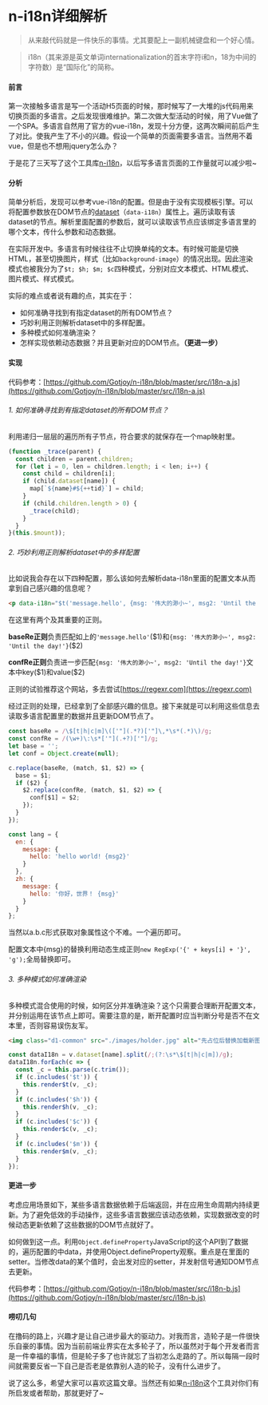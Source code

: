 # n-i18n详细解析

> 从来敲代码就是一件快乐的事情。尤其要配上一副机械键盘和一个好心情。

> i18n（其来源是英文单词internationalization的首末字符i和n，18为中间的字符数）是“国际化”的简称。

#### 前言

第一次接触多语言是写一个活动H5页面的时候，那时候写了一大堆的js代码用来切换页面的多语言。之后发现很难维护。第二次做大型活动的时候，用了Vue做了一个SPA。多语言自然用了官方的vue-i18n，发现十分方便，这两次瞬间前后产生了对比。使我产生了不小的兴趣。假设一个简单的页面需要多语言。当然用不着vue，但是也不想用jquery怎么办？

于是花了三天写了这个工具库[n-i18n](https://github.com/Gotjoy/n-i18n)，以后写多语言页面的工作量就可以减少啦~

#### 分析

简单分析后，发现可以参考vue-i18n的配置。但是由于没有实现模板引擎。可以将配置参数放在DOM节点的[dataset](https://developer.mozilla.org/en-US/docs/Web/API/HTMLElement/dataset)（`data-i18n`）属性上。遍历读取有该dataset的节点。解析里面配置的参数后，就可以读取该节点应该绑定多语言里的哪个文本，传什么参数和动态数据。

在实际开发中。多语言有时候往往不止切换单纯的文本。有时候可能是切换HTML，甚至切换图片，样式（比如```background-image```）的情况出现。因此渲染模式也被我分为了`$t; $h; $m; $c`四种模式，分别对应文本模式、HTML模式、图片模式、样式模式。

实际的难点或者说有趣的点，其实在于：

- 如何准确寻找到有指定dataset的所有DOM节点？
- 巧妙利用正则解析dataset中的多样配置。
- 多种模式如何准确渲染？
- 怎样实现依赖动态数据？并且更新对应的DOM节点。**（更进一步）**

#### 实现

代码参考：[https://github.com/Gotjoy/n-i18n/blob/master/src/i18n-a.js](https://github.com/Gotjoy/n-i18n/blob/master/src/i18n-a.js)

###### 1. 如何准确寻找到有指定dataset的所有DOM节点？

利用递归一层层的遍历所有子节点，符合要求的就保存在一个map映射里。

```javascript
(function _trace(parent) {
  const children = parent.children;
  for (let i = 0, len = children.length; i < len; i++) {
    const child = children[i];
    if (child.dataset[name]) {
      map[`${name}#${++tid}`] = child;
    }
    if (child.children.length > 0) {
      _trace(child);
    }
  }
}(this.$mount));
```

###### 2. 巧妙利用正则解析dataset中的多样配置

比如说我会存在以下四种配置，那么该如何去解析data-i18n里面的配置文本从而拿到自己感兴趣的信息呢？

```html
<p data-i18n="$t('message.hello', {msg: '伟大的渺小~', msg2: 'Until the day!'})"></p>
```

在这里有两个及其重要的正则。

**baseRe正则**负责匹配如上的`'message.hello'`(\$1)和`{msg: '伟大的渺小~', msg2: 'Until the day!'}`(\$2)

**confRe正则**负责进一步匹配`{msg: '伟大的渺小~', msg2: 'Until the day!'}`文本中key(\$1)和value(\$2)

正则的试验推荐这个网站，多去尝试[https://regexr.com](https://regexr.com)

经过正则的处理，已经拿到了全部感兴趣的信息。接下来就是可以利用这些信息去读取多语言配置里的数据并且更新DOM节点了。

```javascript
const baseRe = /\$[t|h|c|m]\(['"](.*?)['"]\,*\s*(.*)\)/g;
const confRe = /(\w+)\:\s*['"](.+?)['"]/g;
let base = '';
let conf = Object.create(null);

c.replace(baseRe, (match, $1, $2) => {
  base = $1;
  if ($2) {
    $2.replace(confRe, (match, $1, $2) => {
      conf[$1] = $2;
    });
  }
});
```

```javascript
const lang = {
  en: {
    message: {
      hello: 'hello world! {msg2}'
    }
  },
  zh: {
    message: {
      hello: '你好，世界！ {msg}'
    }
  }
};
```

当然以a.b.c形式获取对象属性这个不难。一个遍历即可。

配置文本中{msg}的替换利用动态生成正则`new RegExp('{' + keys[i] + '}', 'g');`全局替换即可。

###### 3. 多种模式如何准确渲染

多种模式混合使用的时候，如何区分并准确渲染？这个只需要合理断开配置文本，并分别运用在该节点上即可。需要注意的是，断开配置时应当判断分号是否不在文本里，否则容易误伤友军。

```html
<img class="d1-common" src="./images/holder.jpg" alt="先占位后替换加载新图片" data-i18n="$m('d1'); $c('d1')">
```

```javascript
const dataI18n = v.dataset[name].split(/;(?:\s*\$[t|h|c|m])/g);
dataI18n.forEach(c => {
  const _c = this.parse(c.trim());
  if (c.includes('$t')) {
    this.render$t(v, _c);
  }
  if (c.includes('$h')) {
    this.render$h(v, _c);
  }
  if (c.includes('$c')) {
    this.render$c(v, _c);
  }
  if (c.includes('$m')) {
    this.render$m(v, _c);
  }
});
```

#### 更进一步

考虑应用场景如下，某些多语言数据依赖于后端返回，并在应用生命周期内持续更新。为了避免低效的手动操作，这些多语言数据应该动态依赖，实现数据改变的时候动态更新依赖了这些数据的DOM节点就好了。

如何做到这一点。利用`Object.defineProperty`JavaScript的这个API到了数据的，遍历配置的中data，并使用Object.defineProperty观察。重点是在里面的setter。当修改data的某个值时，会出发对应的setter，并发射信号通知DOM节点去更新。

代码参考：[https://github.com/Gotjoy/n-i18n/blob/master/src/i18n-b.js](https://github.com/Gotjoy/n-i18n/blob/master/src/i18n-b.js)

#### 唠叨几句

在撸码的路上，兴趣才是让自己进步最大的驱动力。对我而言，造轮子是一件很快乐自豪的事情。因为当前前端业界实在太多轮子了，所以虽然对于每个开发者而言是一件幸福的事情，但是轮子多了也许就忘了当初怎么走路的了。所以每隔一段时间就需要反省一下自己是否老是依靠别人造的轮子，没有什么进步了。

说了这么多，希望大家可以喜欢这篇文章。当然还有如果[n-i18n](https://github.com/Gotjoy/n-i18n)这个工具对你们有所启发或者帮助，那就更好了~

